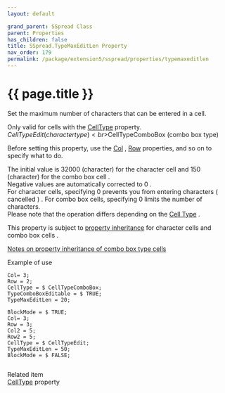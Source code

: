 ```yaml
---
layout: default

grand_parent: SSpread Class
parent: Properties
has_children: false
title: SSpread.TypeMaxEditLen Property
nav_order: 179
permalink: /package/extension5/sspread/properties/typemaxeditlen
---
```

# {{ page.title }}

Set the maximum number of characters that can be entered in a cell.

Only valid for cells with the <a href="/package/extension5/sspread/properties/celltype">CellType</a> property.
<br>$CellTypeEdit (character type)
<br>$CellTypeComboBox (combo box type)

Before setting this property, use the <a href="/package/extension5/sspread/properties/col">Col</a> , <a href="/package/extension5/sspread/properties/row">Row</a> properties, and so on to specify what to do.

The initial value is 32000 (character) for the character cell and 150 (character) for the combo box cell .
<br>Negative values ​​are automatically corrected to 0 .
<br>For character cells, specifying 0 prevents you from entering characters ( cancelled ) . For combo box cells, specifying 0 limits the number of characters.
<br>Please note that the operation differs depending on the <a href="/package/extension5/sspread/properties/celltype">Cell Type</a> .

This property is subject to <a href="/package/extension5/sspread/properties/celltype#property-inheritance-for-each-cell-data-type">property inheritance</a> for character cells and combo box cells .

<a href="/package/extension5/sspread/properties/celltype#notes-on-property-inheritance-of-combo-box-type-cells">Notes on property inheritance of combo box type cells</a>

Example of use
```
Col= 3;
Row = 2;
CellType = $ CellTypeComboBox;
TypeComboBoxEditable = $ TRUE;
TypeMaxEditLen = 20;
 
BlockMode = $ TRUE;
Col= 3;
Row = 3;
Col2 = 5;
Row2 = 5;
CellType = $ CellTypeEdit;
TypeMaxEditLen = 50;
BlockMode = $ FALSE;
 
```

Related item<br>
<a href="/package/extension5/sspread/properties/celltype">CellType</a> property